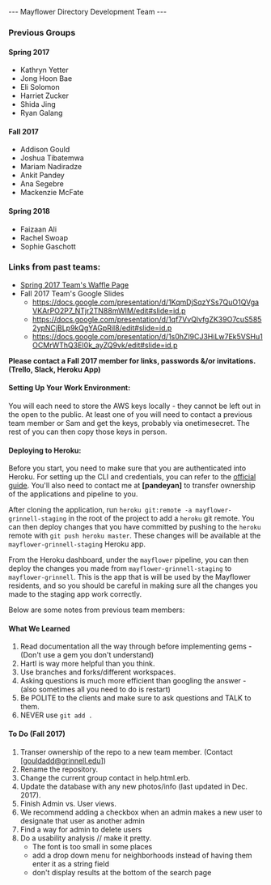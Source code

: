 --- Mayflower Directory Development Team ---


### Previous Groups

#### Spring 2017

* Kathryn Yetter
* Jong Hoon Bae
* Eli Solomon
* Harriet Zucker
* Shida Jing
* Ryan Galang

#### Fall 2017

* Addison Gould
* Joshua Tibatemwa
* Mariam Nadiradze
* Ankit Pandey
* Ana Segebre
* Mackenzie McFate

#### Spring 2018
* Faizaan Ali
* Rachel Swoap
* Sophie Gaschott


### Links from past teams: 

* [Spring 2017 Team's Waffle Page](https://waffle.io/baejongh/mayflower)
* Fall 2017 Team's Google Slides
	- https://docs.google.com/presentation/d/1KqmDjSqzYSs7QuO1QVgaVKArPO2P7_NTjr2TN88mWIM/edit#slide=id.p
	- https://docs.google.com/presentation/d/1qf7VvQlvfgZK39O7cuS5852ypNCjBLp9kQgYAGpRiI8/edit#slide=id.p
	- https://docs.google.com/presentation/d/1s0hZl9CJ3HiLw7Ek5VSHu1OCMrWThQ3EI0k_ayZQ9vk/edit#slide=id.p
   
**Please contact a Fall 2017 member for links, passwords &/or invitations. (Trello, Slack, Heroku App)**
    
#### Setting Up Your Work Environment: 
    
You will each need to store the AWS keys locally - they cannot be left
out in the open to the public. At least one of you will need to
contact a previous team member or Sam and get the keys, probably via
onetimesecret. The rest of you can then copy those keys in person.
    
    
#### Deploying to Heroku:
Before you start, you need to make sure that you are authenticated into
Heroku. For setting up the CLI and credentials, you can refer to the
[official guide](https://devcenter.heroku.com/articles/heroku-cli).
You'll also need to contact me at **\[pandeyan\]** to transfer ownership
of the applications and pipeline to you.

After cloning the application, run
`heroku git:remote -a mayflower-grinnell-staging` in the root of the
project to add a `heroku` git remote. You can then deploy changes that
you have committed by pushing to the `heroku` remote with
`git push heroku master`. These changes will be available at the
`mayflower-grinnell-staging` Heroku app.

From the Heroku dashboard, under the `mayflower` pipeline, you can then
deploy the changes you made from `mayflower-grinnell-staging` to
`mayflower-grinnell`. This is the app that is will be used by the
Mayflower residents, and so you should be careful in making sure all the
changes you made to the staging app work correctly.
    
    
    
    
Below are some notes from previous team members:
    
#### What We Learned

1. Read documentation all the way through before implementing gems - (Don't use a gem you don't understand)
2. Hartl is way more helpful than you think.
3. Use branches and forks/different workspaces.
4. Asking questions is much more efficient than googling the answer - (also sometimes all you need to do is restart)
5. Be POLITE to the clients and make sure to ask questions and TALK to them.
6. NEVER use `git add .`
    
    
#### To Do (Fall 2017)

1. Transer ownership of the repo to a new team member. (Contact [gouldadd@grinnell.edu])
2. Rename the repository.
3. Change the current group contact in help.html.erb.
4. Update the database with any new photos/info (last updated in Dec. 2017).
5. Finish Admin vs. User views.
6. We recommend adding a checkbox when an admin makes a new user to designate that user as another admin
7. Find a way for admin to delete users
8. Do a usability analysis // make it pretty. 
    - The font is too small in some places
    - add a drop down menu for neighborhoods instead of having them enter it as a string field
    - don't display results at the bottom of the search page
     
